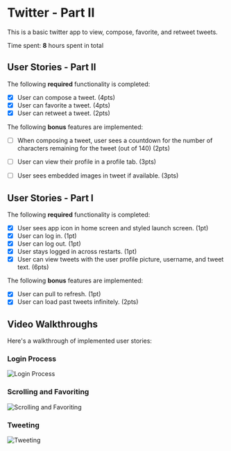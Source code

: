 # Twitter - Part II

This is a basic twitter app to view, compose, favorite, and retweet tweets.

Time spent: **8** hours spent in total

## User Stories - Part II

The following **required** functionality is completed:

- [x] User can compose a tweet. (4pts)
- [x] User can favorite a tweet. (4pts)
- [x] User can retweet a tweet. (2pts)

The following **bonus** features are implemented:

- [ ] When composing a tweet, user sees a countdown for the number of characters remaining for the tweet (out of 140) (2pts)
- [ ] User can view their profile in a profile tab. (3pts)
- [ ] User sees embedded images in tweet if available. (3pts)


## User Stories - Part I

The following **required** functionality is completed:

- [x] User sees app icon in home screen and styled launch screen. (1pt)
- [x] User can log in. (1pt)
- [x] User can log out. (1pt)
- [x] User stays logged in across restarts. (1pt)
- [x] User can view tweets with the user profile picture, username, and tweet text. (6pts)

The following **bonus** features are implemented:

- [x] User can pull to refresh. (1pt)
- [x] User can load past tweets infinitely. (2pts)

## Video Walkthroughs

Here's a walkthrough of implemented user stories:

### Login Process
<img src='http://g.recordit.co/O0i9McuyBF.gif' title='Login Process' width=''/>

### Scrolling and Favoriting
<img src='http://g.recordit.co/zOyUFmU19b.gif' title='Scrolling and Favoriting' width=''/>

### Tweeting
<img src='http://g.recordit.co/tJeRfPOJ3z.gif' title='Tweeting' width=''/>
